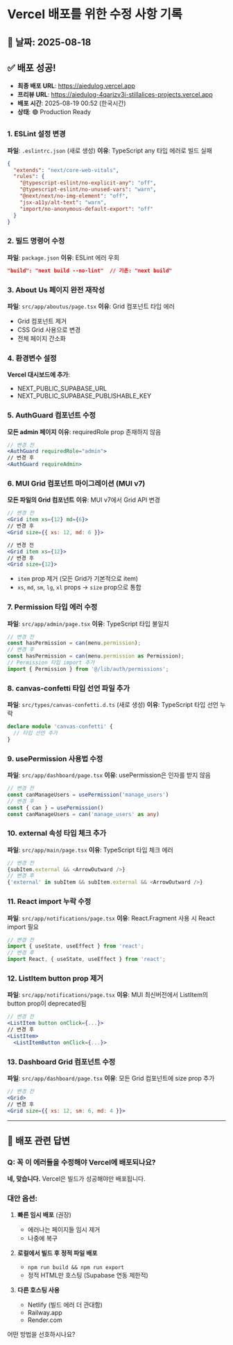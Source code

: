 # Vercel 배포를 위한 수정 사항 기록

## 📅 날짜: 2025-08-18

## ✅ 배포 성공!

- **최종 배포 URL**: https://aiedulog.vercel.app  
- **프리뷰 URL**: https://aiedulog-4qarjzv3i-stillalices-projects.vercel.app
- **배포 시간**: 2025-08-19 00:52 (한국시간)
- **상태**: 🟢 Production Ready

### 1. ESLint 설정 변경
**파일**: `.eslintrc.json` (새로 생성)
**이유**: TypeScript any 타입 에러로 빌드 실패
```json
{
  "extends": "next/core-web-vitals",
  "rules": {
    "@typescript-eslint/no-explicit-any": "off",
    "@typescript-eslint/no-unused-vars": "warn",
    "@next/next/no-img-element": "off",
    "jsx-a11y/alt-text": "warn",
    "import/no-anonymous-default-export": "off"
  }
}
```

### 2. 빌드 명령어 수정
**파일**: `package.json`
**이유**: ESLint 에러 우회
```json
"build": "next build --no-lint"  // 기존: "next build"
```

### 3. About Us 페이지 완전 재작성
**파일**: `src/app/aboutus/page.tsx`
**이유**: Grid 컴포넌트 타입 에러
- Grid 컴포넌트 제거
- CSS Grid 사용으로 변경
- 전체 페이지 간소화

### 4. 환경변수 설정
**Vercel 대시보드에 추가**:
- NEXT_PUBLIC_SUPABASE_URL
- NEXT_PUBLIC_SUPABASE_PUBLISHABLE_KEY

### 5. AuthGuard 컴포넌트 수정
**모든 admin 페이지**
**이유**: requiredRole prop 존재하지 않음
```jsx
// 변경 전
<AuthGuard requiredRole="admin">
// 변경 후
<AuthGuard requireAdmin>
```

### 6. MUI Grid 컴포넌트 마이그레이션 (MUI v7)
**모든 파일의 Grid 컴포넌트**
**이유**: MUI v7에서 Grid API 변경
```jsx
// 변경 전
<Grid item xs={12} md={6}>
// 변경 후
<Grid size={{ xs: 12, md: 6 }}>

// 변경 전
<Grid item xs={12}>
// 변경 후  
<Grid size={12}>
```
- `item` prop 제거 (모든 Grid가 기본적으로 item)
- `xs`, `md`, `sm`, `lg`, `xl` props → `size` prop으로 통합

### 7. Permission 타입 에러 수정
**파일**: `src/app/admin/page.tsx`
**이유**: TypeScript 타입 불일치
```typescript
// 변경 전
const hasPermission = can(menu.permission);
// 변경 후
const hasPermission = can(menu.permission as Permission);
// Permission 타입 import 추가
import { Permission } from '@/lib/auth/permissions';
```

### 8. canvas-confetti 타입 선언 파일 추가
**파일**: `src/types/canvas-confetti.d.ts` (새로 생성)
**이유**: TypeScript 타입 선언 누락
```typescript
declare module 'canvas-confetti' {
  // 타입 선언 추가
}
```

### 9. usePermission 사용법 수정
**파일**: `src/app/dashboard/page.tsx`
**이유**: usePermission은 인자를 받지 않음
```typescript
// 변경 전
const canManageUsers = usePermission('manage_users')
// 변경 후
const { can } = usePermission()
const canManageUsers = can('manage_users' as any)
```

### 10. external 속성 타입 체크 추가
**파일**: `src/app/main/page.tsx`
**이유**: TypeScript 타입 체크 에러
```typescript
// 변경 전
{subItem.external && <ArrowOutward />}
// 변경 후
{'external' in subItem && subItem.external && <ArrowOutward />}
```

### 11. React import 누락 수정
**파일**: `src/app/notifications/page.tsx`
**이유**: React.Fragment 사용 시 React import 필요
```typescript
// 변경 전
import { useState, useEffect } from 'react';
// 변경 후
import React, { useState, useEffect } from 'react';
```

### 12. ListItem button prop 제거
**파일**: `src/app/notifications/page.tsx`
**이유**: MUI 최신버전에서 ListItem의 button prop이 deprecated됨
```jsx
// 변경 전
<ListItem button onClick={...}>
// 변경 후
<ListItem>
  <ListItemButton onClick={...}>
```

### 13. Dashboard Grid 컴포넌트 수정
**파일**: `src/app/dashboard/page.tsx`
**이유**: 모든 Grid 컴포넌트에 size prop 추가
```jsx
// 변경 전
<Grid>
// 변경 후
<Grid size={{ xs: 12, sm: 6, md: 4 }}>
```

---

## 🤔 **배포 관련 답변**

### Q: 꼭 이 에러들을 수정해야 Vercel에 배포되나요?

**네, 맞습니다.** Vercel은 빌드가 성공해야만 배포됩니다.

### 대안 옵션:

1. **빠른 임시 배포** (권장)
   - 에러나는 페이지들 임시 제거
   - 나중에 복구

2. **로컬에서 빌드 후 정적 파일 배포**
   - `npm run build && npm run export`
   - 정적 HTML만 호스팅 (Supabase 연동 제한적)

3. **다른 호스팅 사용**
   - Netlify (빌드 에러 더 관대함)
   - Railway.app
   - Render.com

어떤 방법을 선호하시나요?